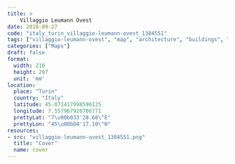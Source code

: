 ```yaml
---
title: > 
    Villaggio Leumann Ovest
date: 2018-09-27
code: "italy_turin_villaggio-leumann-ovest_1384551"
tags: ["villaggio-leumann-ovest", "map", "architecture", "buildings", "Turin", "Italy"]
categories: ["Maps"]
draft: false
format:
  width: 210
  height: 297
  unit: 'mm'
location:
  place: "Turin"
  country: "Italy"
  latitude: 45.071417998596125
  longitude: 7.557967920706771
  prettyLat: "7\u00b033'28.68\"E"
  prettyLon: "45\u00b04'17.10\"N"
resources:
- src: "villaggio-leumann-ovest_1384551.png"
  title: "Cover"
  name: cover
---
```

